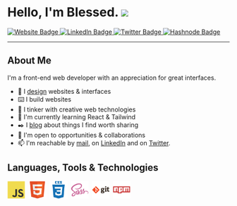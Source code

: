 <!--
**blessedzulu/blessedzulu** is a ✨ _special_ ✨ repository because its `README.md` (this file) appears on your GitHub profile.

Here are some ideas to get you started:

- 🔭 I’m currently working on ...
- 🌱 I’m currently learning ...
- 👯 I’m looking to collaborate on ...
- 🤔 I’m looking for help with ...
- 💬 Ask me about ...
- 📫 How to reach me: ...
- 😄 Pronouns: ...
- ⚡ Fun fact: ...
-->


# Hello, I'm Blessed. <img src="https://media.giphy.com/media/hvRJCLFzcasrR4ia7z/giphy.gif" width="30px"/>



<p>
  <a href="https://blessedzulu.com">
    <img src="https://img.shields.io/badge/Portfolio-black?style=for-the-badge&logoColor=white" alt="Website Badge"/>
  </a>
  <a href="https://linkedin.com/in/blessedzulu">
    <img src="https://img.shields.io/badge/LinkedIn-0077b5?style=for-the-badge&logo=linkedin&logoColor=white" alt="LinkedIn Badge"/>
  </a>
  <a href="https://twitter.com/blessedzulu_">
    <img src="https://img.shields.io/badge/Twitter-1DA1F2?style=for-the-badge&logo=twitter&logoColor=white" alt="Twitter Badge"/>
  </a>
  <a href="https://blog.blessedzulu.com">
    <img src="https://img.shields.io/badge/Blog-2962ff?style=for-the-badge&logo=hashnode&logoColor=white" alt="Hashnode Badge"/>
  </a>
</p>

--- 
## About Me

I'm a front-end web developer with an appreciation for great interfaces. 

- 🎨 I [design](https://behance.net/blessedzulu) websites & interfaces 
- ⌨️ I build websites
- 🎲 I tinker with creative web technologies
- 🌱 I'm currently learning React & Tailwind
- ✒️ I [blog](https://blog.blessedzulu.com) about things I find worth sharing 
- 🔎 I'm open to opportunities & collaborations
- 📫 I'm reachable by [mail](mailto:hello@blessedzulu.com), on [LinkedIn](https://linkedin.com/in/blessedzulu) and on [Twitter](https://twitter.com/blessedzulu_). 

## Languages, Tools & Technologies
<p>
  <img src="https://github.com/devicons/devicon/blob/master/icons/javascript/javascript-original.svg" title="JavaScript" alt="JavaScript" width="40" height="40"/>&nbsp;
  <img src="https://github.com/devicons/devicon/blob/master/icons/html5/html5-original.svg" title="HTML5" alt="HTML" width="40" height="40"/>&nbsp;
  <img src="https://github.com/devicons/devicon/blob/master/icons/css3/css3-plain-wordmark.svg"  title="CSS3" alt="CSS" width="40" height="40"/>&nbsp;
  <img src="https://github.com/devicons/devicon/blob/master/icons/sass/sass-original.svg" title="SCSS" alt="SCSS" width="40" height="40"/>&nbsp;
  <img src="https://github.com/devicons/devicon/blob/master/icons/git/git-original-wordmark.svg" title="Git" alt="Git" width="40" height="40"/>&nbsp;
  <img src="https://github.com/devicons/devicon/blob/master/icons/npm/npm-original-wordmark.svg" title="npm" alt="npm" width="40" height="40"/>
</p>
